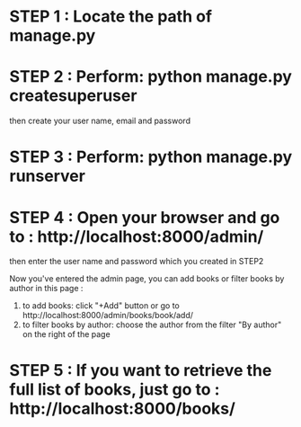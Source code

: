# STEP 1 : Locate the path of manage.py

# STEP 2 : Perform: python manage.py createsuperuser
		
then create your user name, email and password

# STEP 3 : Perform: python manage.py runserver

# STEP 4 : Open your browser and go to : http://localhost:8000/admin/
	        
then enter the user name and password which you created in STEP2

Now you've entered the admin page, you can add books or filter books by author in this page :
	
1. to add books: click "+Add" button or go to http://localhost:8000/admin/books/book/add/
2. to filter books by author: choose the author from the filter "By author" on the right of the page

# STEP 5 : If you want to retrieve the full list of books, just go to : http://localhost:8000/books/
